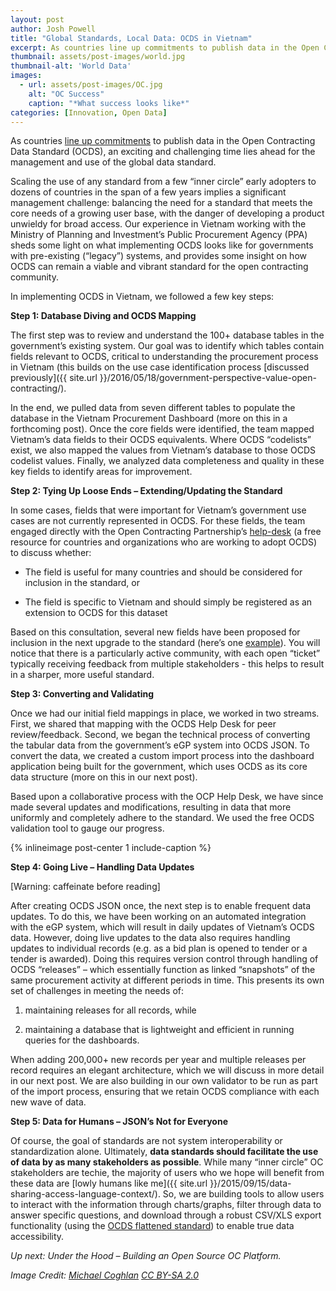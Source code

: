 ```yaml
---
layout: post
author: Josh Powell
title: "Global Standards, Local Data: OCDS in Vietnam"
excerpt: As countries line up commitments to publish data in the Open Contracting Data Standard (OCDS), an exciting and challenging...
thumbnail: assets/post-images/world.jpg
thumbnail-alt: 'World Data'
images:
  - url: assets/post-images/OC.jpg
    alt: "OC Success"
    caption: "*What success looks like*"
categories: [Innovation, Open Data]
---
```


As countries [line up commitments](http://www.cgdev.org/blog/huge-progress-open-contracting-london) to publish data in the Open Contracting Data Standard (OCDS), an exciting and challenging time lies ahead for the management and use of the global data standard. 

Scaling the use of any standard from a few “inner circle” early adopters to dozens of countries in the span of a few years implies a significant management challenge: balancing the need for a standard that meets the core needs of a growing user base, with the danger of developing a product unwieldy for broad access. Our experience in Vietnam working with the Ministry of Planning and Investment’s Public Procurement Agency (PPA) sheds some light on what implementing OCDS looks like for governments with pre-existing (“legacy”) systems, and provides some insight on how OCDS can remain a viable and vibrant standard for the open contracting community. 

In implementing OCDS in Vietnam, we followed a few key steps:

**Step 1: Database Diving and OCDS Mapping**

The first step was to review and understand the 100+ database tables in the government’s existing system. Our goal was to identify which tables contain fields relevant to OCDS, critical to understanding the procurement process in Vietnam (this builds on the use case identification process [discussed previously]({{ site.url }}/2016/05/18/government-perspective-value-open-contracting/). 

In the end, we pulled data from seven different tables to populate the database in the Vietnam Procurement Dashboard (more on this in a forthcoming post). Once the core fields were identified, the team mapped Vietnam’s data fields to their OCDS equivalents. Where OCDS “codelists” exist, we also mapped the values from Vietnam’s database to those OCDS codelist values. Finally, we analyzed data completeness and quality in these key fields to identify areas for improvement.

**Step 2: Tying Up Loose Ends – Extending/Updating the Standard** 

In some cases, fields that were important for Vietnam’s government use cases are not currently represented in OCDS. For these fields, the team engaged directly with the Open Contracting Partnership’s [help-desk](http://standard.open-contracting.org/latest/en/support/) (a free resource for countries and organizations who are working to adopt OCDS) to discuss whether:

- The field is useful for many countries and should be considered for inclusion in the standard, or

- The field is specific to Vietnam and should simply be registered as an extension to OCDS for this dataset

Based on this consultation, several new fields have been proposed for inclusion in the next upgrade to the standard (here’s one [example](https://github.com/open-contracting/standard/issues/317)). You will notice that there is a particularly active community, with each open “ticket” typically receiving feedback from multiple stakeholders - this helps to result in a sharper, more useful standard.

**Step 3: Converting and Validating**

Once we had our initial field mappings in place, we worked in two streams. First, we shared that mapping with the OCDS Help Desk for peer review/feedback. Second, we began the technical process of converting the tabular data from the government’s eGP system into OCDS JSON. To convert the data, we created a custom import process into the dashboard application being built for the government, which uses OCDS as its core data structure (more on this in our next post). 

Based upon a collaborative process with the OCP Help Desk, we have since made several updates and modifications, resulting in data that more uniformly and completely adhere to the standard. We used the free OCDS validation tool to gauge our progress.

{% inlineimage post-center 1 include-caption %}

**Step 4: Going Live – Handling Data Updates**

[Warning: caffeinate before reading] 

After creating OCDS JSON once, the next step is to enable frequent data updates. To do this, we have been working on an automated integration with the eGP system, which will result in daily updates of Vietnam’s OCDS data. However, doing live updates to the data also requires handling updates to individual records (e.g. as a bid plan is opened to tender or a tender is awarded). Doing this requires version control through handling of OCDS “releases” – which essentially function as linked “snapshots” of the same procurement activity at different periods in time. This presents its own set of challenges in meeting the needs of:

1) maintaining releases for all records, while 

2) maintaining a database that is lightweight and efficient in running queries for the dashboards. 

When adding 200,000+ new records per year and multiple releases per record requires an elegant architecture, which we will discuss in more detail in our next post. We are also building in our own validator to be run as part of the import process, ensuring that we retain OCDS compliance with each new wave of data.

**Step 5: Data for Humans – JSON’s Not for Everyone**

Of course, the goal of standards are not system interoperability or standardization alone. Ultimately, **data standards should facilitate the use of data by as many stakeholders as possible**. While many “inner circle” OC stakeholders are techie, the majority of users who we hope will benefit from these data are [lowly humans like me]({{ site.url }}/2015/09/15/data-sharing-access-language-context/). So, we are building tools to allow users to interact with the information through charts/graphs, filter through data to answer specific questions, and download through a robust CSV/XLS export functionality (using the [OCDS flattened standard](http://standard.open-contracting.org/latest/en/implementation/serialization/)) to enable true data accessibility.

*Up next: Under the Hood – Building an Open Source OC Platform.*

*Image Credit: [Michael Coghlan](https://www.flickr.com/photos/mikecogh/5280585822) [CC BY-SA 2.0](https://creativecommons.org/licenses/by-sa/2.0/)*

